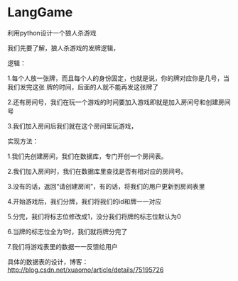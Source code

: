 # LangGame
利用python设计一个狼人杀游戏

我们先要了解，狼人杀游戏的发牌逻辑，

逻辑：
  
  1.每个人放一张牌，而且每个人的身份固定，也就是说，你的牌对应你是几号，当我们发完这张 牌的时间，后面的人就不能再发这张牌了
  
  2.还有房间号，我们在玩一个游戏的时间要加入游戏即就是加入房间号和创建房间号
  
  3.我们加入房间后我们就在这个房间里玩游戏，
  
实现方法：

  1.我们先创建房间，我们在数据库，专门开创一个房间表。
  
  2.我们加入房间时，我们在数据库里查找是否有相对应的房间号。
  
  3.没有的话，返回“请创建房间”，有的话，将我们的用户更新到房间表里
  
  4.开始游戏后，我们分牌，我们将我们的id和牌一一对应
  
  5.分完，我们将标志位修改成1，没分我们将牌的标志位默认为0
  
  6.当牌的标志位全为1时，我们就将牌分完了
  
  7.我们将游戏表里的数据一一反馈给用户
  
  具体的数据表的设计，博客：http://blog.csdn.net/xuaomo/article/details/75195726
  
